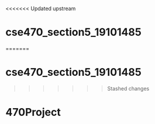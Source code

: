 <<<<<<< Updated upstream
# cse470_section5_19101485
=======
# cse470_section5_19101485
>>>>>>> Stashed changes
# 470Project
